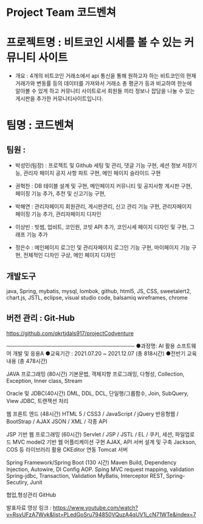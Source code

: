 # Project Team 코드벤쳐

# 프로젝트명 : 비트코인 시세를 볼 수 있는 커뮤니티 사이트

- 개요 : 4개의 비트코인 거래소에서 api 통신을 통해 원하고자 하는 비트코인의 현재 거래가와 변동률 등의 데이터를 가져와서 거래소 총 평균가 등과 비교하여 한눈에 알아볼 수 있게 하고 커뮤니티 사이트로서 회원들 끼리 정보나 잡담을 나눌 수 있는 게시판을 추가한 커뮤니티사이트입니다.

# 팀명 : 코드벤쳐

## 팀원 : 
- 박성민(팀장) : 프로젝트 및 Github 세팅 및 관리, 댓글 기능 구현, 세션 정보 저장기능, 관리자 페이지 공지 사항 파트 구현, 메인 페이지 슬라이드 구현 

- 권혁찬 : DB 테이블 설계 및 구현, 메인페이지 커뮤니티 및 공지사항 게시판 구현, 페이징 기능 추가, 추천 및 신고기능 구현, 

- 박해연 : 관리자페이지 회원관리, 게시판관리, 신고 관리 기능 구현, 관리자페이지 페이징 기능 추가, 관리자페이지 디자인 

- 이상빈 : 빗썸, 업비트, 코인원, 코빗 API 추가, 코인시세 페이지 디자인 및 구현, 그래프 기능 추가 

- 정은수 : 메인페이지 로그인 및 관리자페이지 로그인 기능 구현, 마이페이지 기능 구현, 전체적인 디자인 구상, 메인 페이지 디자인



## 개발도구 
java, Spring, mybatis, mysql, lombok, github, html5, JS, CSS, sweetalert2, chart.js, JSTL,
eclipse, visual studio code, balsamiq wireframes, chrome 

## 버전 관리 : Git-Hub
https://github.com/qkrtjdals917/projectCodventure


──────────────────────────────────
●과정명: AI 활용 소프트웨어 개발 및 응용A
●교육기간 : 2021.07.20 ~ 2021.12.07 (총 818시간)
●전반기 교육내용 (총 478시간)

JAVA 프로그래밍 (80시간)
 기본문법, 객체지향 프로그래밍, 다형성, Collection, Exception, Inner class, Stream

Oracle 및 JDBC(40시간)
 DML, DDL, DCL, 단일행/그룹함수, Join, SubQuery, View
 JDBC, 트랜잭션 처리

웹 프론트 엔드  (48시간)
 HTML 5 / CSS3 / JavaScript / jQuery
 반응형웹 / BootStrap / AJAX
 JSON / XML / 각종 API

JSP 기반 웹 프로그래밍 (60시간)
 Servlet / JSP / JSTL / EL / 
 쿠키, 세션, 파일업로드
 MVC model2 기반 웹 어플리케이션 구현
 AJAX, API 서버 설계 및 구축
 Jackson, COS 등 라이브러리 활용
 CKEditor 연동
 Tomcat 서버

Spring Framework/Spring Boot (130 시간)
 Maven Build,
 Dependency Injection, Autowire, DI Config
 AOP. Sping MVC
 request mapping, validation
 Spring-jdbc, Transaction, Validation
 MyBatis, Interceptor
 REST, Spring-Secutiry,
 Junit

협업,형상관리
 GitHub

발표자료 영상 링크 : https://www.youtube.com/watch?v=RsyUFzA7Wyk&list=PLedGoSru794850VQuzA4qUV1j_cN71WTe&index=7
